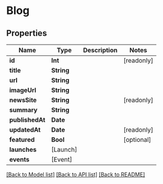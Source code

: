 # Blog

## Properties
Name | Type | Description | Notes
------------ | ------------- | ------------- | -------------
**id** | **Int** |  | [readonly] 
**title** | **String** |  | 
**url** | **String** |  | 
**imageUrl** | **String** |  | 
**newsSite** | **String** |  | [readonly] 
**summary** | **String** |  | 
**publishedAt** | **Date** |  | 
**updatedAt** | **Date** |  | [readonly] 
**featured** | **Bool** |  | [optional] 
**launches** | [Launch] |  | 
**events** | [Event] |  | 

[[Back to Model list]](../README.md#documentation-for-models) [[Back to API list]](../README.md#documentation-for-api-endpoints) [[Back to README]](../README.md)


